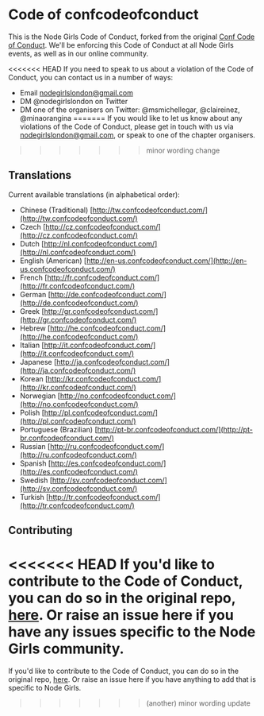 # Code of confcodeofconduct

This is the Node Girls Code of Conduct, forked from the original [Conf Code of Conduct](http://confcodeofconduct.com/). We'll be enforcing this Code of Conduct at all Node Girls events, as well as in our online community.

<<<<<<< HEAD
If you need to speak to us about a violation of the Code of Conduct, you can contact us in a number of ways:
* Email nodegirlslondon@gmail.com
* DM @nodegirlslondon on Twitter
* DM one of the organisers on Twitter: @msmichellegar, @claireinez, @minaorangina
=======
If you would like to let us know about any violations of the Code of Conduct, please get in touch with us via nodegirlslondon@gmail.com, or speak to one of the chapter organisers.
>>>>>>> minor wording change

## Translations

Current available translations (in alphabetical order):

* Chinese (Traditional) [http://tw.confcodeofconduct.com/](http://tw.confcodeofconduct.com/)
* Czech [http://cz.confcodeofconduct.com/](http://cz.confcodeofconduct.com/)
* Dutch [http://nl.confcodeofconduct.com/](http://nl.confcodeofconduct.com/)
* English (American) [http://en-us.confcodeofconduct.com/](http://en-us.confcodeofconduct.com/)
* French [http://fr.confcodeofconduct.com/](http://fr.confcodeofconduct.com/)
* German [http://de.confcodeofconduct.com/](http://de.confcodeofconduct.com/)
* Greek [http://gr.confcodeofconduct.com/](http://gr.confcodeofconduct.com/)
* Hebrew [http://he.confcodeofconduct.com/](http://he.confcodeofconduct.com/)
* Italian [http://it.confcodeofconduct.com/](http://it.confcodeofconduct.com/)
* Japanese [http://ja.confcodeofconduct.com/](http://ja.confcodeofconduct.com/)
* Korean [http://kr.confcodeofconduct.com/](http://kr.confcodeofconduct.com/)
* Norwegian [http://no.confcodeofconduct.com/](http://no.confcodeofconduct.com/)
* Polish [http://pl.confcodeofconduct.com/](http://pl.confcodeofconduct.com/)
* Portuguese (Brazilian) [http://pt-br.confcodeofconduct.com/](http://pt-br.confcodeofconduct.com/)
* Russian [http://ru.confcodeofconduct.com/](http://ru.confcodeofconduct.com/)
* Spanish [http://es.confcodeofconduct.com/](http://es.confcodeofconduct.com/)
* Swedish [http://sv.confcodeofconduct.com/](http://sv.confcodeofconduct.com/)
* Turkish [http://tr.confcodeofconduct.com/](http://tr.confcodeofconduct.com/)

## Contributing

<<<<<<< HEAD
If you'd like to contribute to the Code of Conduct, you can do so in the original repo, [here](https://github.com/confcodeofconduct/confcodeofconduct.com). Or raise an issue here if you have any issues specific to the Node Girls community.
=======
If you'd like to contribute to the Code of Conduct, you can do so in the original repo, [here](https://github.com/confcodeofconduct/confcodeofconduct.com). Or raise an issue here if you have anything to add that is specific to Node Girls.
>>>>>>> (another) minor wording update
